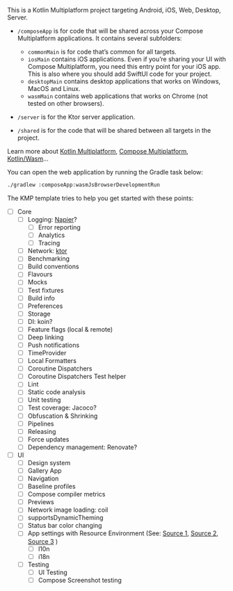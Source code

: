 This is a Kotlin Multiplatform project targeting Android, iOS, Web, Desktop, Server.

* `/composeApp` is for code that will be shared across your Compose Multiplatform applications.
  It contains several subfolders:
    - `commonMain` is for code that’s common for all targets.
    - `iosMain` contains iOS applications. Even if you’re sharing your UI with Compose Multiplatform,
      you need this entry point for your iOS app. This is also where you should add SwiftUI code for your project.
    - `desktopMain` contains desktop applications that works on Windows, MacOS and Linux.
    - `wasmMain` contains web applications that works on Chrome (not tested on other browsers).

* `/server` is for the Ktor server application.

* `/shared` is for the code that will be shared between all targets in the project.

Learn more about [Kotlin Multiplatform](https://www.jetbrains.com/help/kotlin-multiplatform-dev/get-started.html),
[Compose Multiplatform](https://github.com/JetBrains/compose-multiplatform/#compose-multiplatform),
[Kotlin/Wasm](https://kotl.in/wasm/)…

You can open the web application by running the Gradle task below:
```bash
./gradlew :composeApp:wasmJsBrowserDevelopmentRun
```

The KMP template tries to help you get started with these points:

- [ ] Core
    - [ ] Logging: [Napier](https://github.com/AAkira/Napier)?
      - [ ] Error reporting
      - [ ] Analytics
      - [ ] Tracing
    - [ ] Network: [ktor](https://ktor.io/)
    - [ ] Benchmarking
    - [ ] Build conventions
    - [ ] Flavours
    - [ ] Mocks
    - [ ] Test fixtures
    - [ ] Build info
    - [ ] Preferences
    - [ ] Storage
    - [ ] DI: koin?
    - [ ] Feature flags (local & remote)
    - [ ] Deep linking
    - [ ] Push notifications
    - [ ] TimeProvider
    - [ ] Local Formatters
    - [ ] Coroutine Dispatchers
    - [ ] Coroutine Dispatchers Test helper
    - [ ] Lint
    - [ ] Static code analysis
    - [ ] Unit testing
    - [ ] Test coverage: Jacoco?
    - [ ] Obfuscation & Shrinking
    - [ ] Pipelines
    - [ ] Releasing
    - [ ] Force updates
    - [ ] Dependency management: Renovate?

- [ ] UI
    - [ ] Design system
    - [ ] Gallery App
    - [ ] Navigation
    - [ ] Baseline profiles
    - [ ] Compose compiler metrics
    - [ ] Previews
    - [ ] Network image loading: coil
    - [ ] supportsDynamicTheming
    - [ ] Status bar color changing
    - [ ] App settings with Resource Environment (See: [Source 1](https://github.com/JetBrains/compose-multiplatform/pull/5239), [Source 2](https://github.com/JetBrains/compose-multiplatform/blob/master/components/resources/library/src/androidMain/kotlin/org/jetbrains/compose/resources/ResourceEnvironment.android.kt), [Source 3](https://youtrack.jetbrains.com/issue/CMP-4197) )
        - [ ] l10n
        - [ ] i18n
    - [ ] Testing
        - [ ] UI Testing
        - [ ] Compose Screenshot testing
